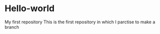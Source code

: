 # Hello-world
My first repository
This is the first repository in which I parctise to make a branch
